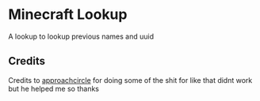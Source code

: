 # Minecraft Lookup

A lookup to lookup previous names and uuid

## Credits

Credits to [approachcircle](https://github.com/approachcircle) for doing some of the shit for like that didnt work but he helped me so thanks
